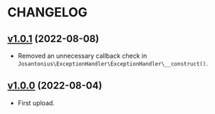 # CHANGELOG

## [v1.0.1](https://github.com/josantonius/php-exception-handler/releases/tag/v1.0.1) (2022-08-08)

* Removed an unnecessary callback check in `Josantonius\ExceptionHandler\ExceptionHandler\__construct()`.

## [v1.0.0](https://github.com/josantonius/php-exception-handler/releases/tag/v1.0.0) (2022-08-04)

* First upload.
